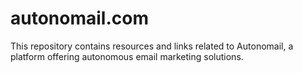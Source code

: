 # autonomail.com
This repository contains resources and links related to Autonomail, a platform offering autonomous email marketing solutions.
